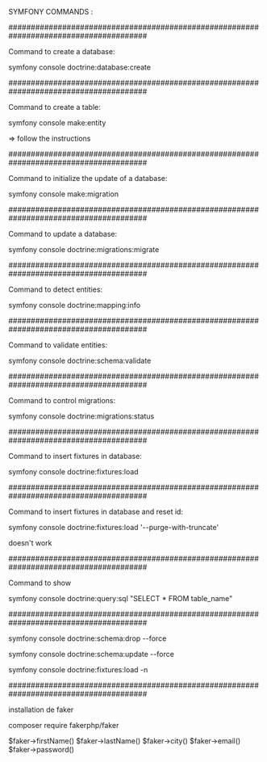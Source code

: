 SYMFONY COMMANDS :

#######################################################################################

Command to create a database:

symfony console doctrine:database:create

#######################################################################################

Command to create a table:

symfony console make:entity

 => follow the instructions

#######################################################################################

Command to initialize the update of a database:

symfony console make:migration

#######################################################################################

Command to update a database:

symfony console doctrine:migrations:migrate

#######################################################################################

Command to detect entities:

symfony console doctrine:mapping:info

#######################################################################################

Command to validate entities:

symfony console doctrine:schema:validate

#######################################################################################

Command to control migrations:

symfony console doctrine:migrations:status

#######################################################################################

Command to insert fixtures in database:

symfony console doctrine:fixtures:load

#######################################################################################

Command to insert fixtures in database and reset id:

symfony console doctrine:fixtures:load '--purge-with-truncate'

doesn't work

#######################################################################################

Command to show 

symfony console doctrine:query:sql "SELECT * FROM table_name"

#######################################################################################

symfony console doctrine:schema:drop --force

symfony console doctrine:schema:update --force

symfony console doctrine:fixtures:load -n

#######################################################################################

installation de faker

composer require fakerphp/faker


$faker->firstName()
$faker->lastName()
$faker->city()
$faker->email()
$faker->password()
